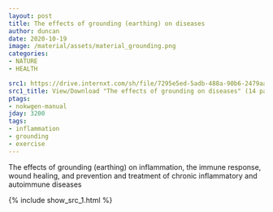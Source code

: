 ```yaml
---
layout: post
title: The effects of grounding (earthing) on diseases
author: duncan
date: 2020-10-19
image: /material/assets/material_grounding.png
categories:
- NATURE
- HEALTH

src1: https://drive.internxt.com/sh/file/7295e5ed-5adb-488a-90b6-2479aa2b67e5/7748f595bd09f4f905c37af52f8260c7d2129b15e197543cd6c570303eaf1546
src1_title: View/Download "The effects of grounding on diseases" (14 pages)
ptags:
- nokwgen-manual
jday: 3200
tags:
- inflammation
- grounding
- exercise
---
```


The effects of grounding (earthing) on inflammation, the immune response, wound healing, and prevention and treatment of chronic inflammatory and autoimmune diseases

<!--more-->

{% include show_src_1.html %}

 


